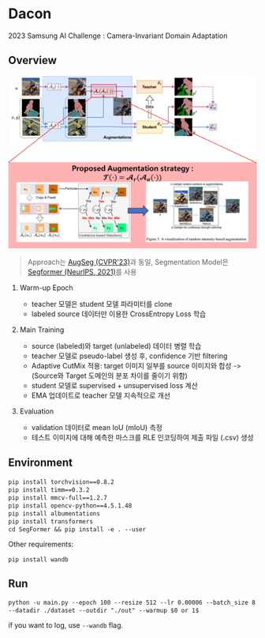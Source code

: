 # Dacon 
2023 Samsung AI Challenge : Camera-Invariant Domain Adaptation


## Overview
![overview](./image.png) 
> Approach는 [AugSeg (CVPR'23)](https://arxiv.org/abs/2212.04976)과 동일, Segmentation Model은 [Segformer (NeurIPS, 2021)](https://proceedings.neurips.cc/paper/2021/file/64f1f27bf1b4ec22924fd0acb550c235-Paper.pdf)를 사용

1. Warm-up Epoch
    - teacher 모델은 student 모델 파라미터를 clone
    - labeled source 데이터만 이용한 CrossEntropy Loss 학습

2. Main Training
    - source (labeled)와 target (unlabeled) 데이터 병렬 학습
    - teacher 모델로 pseudo-label 생성 후, confidence 기반 filtering
    - Adaptive CutMix 적용: target 이미지 일부를 source 이미지와 합성 -> (Source와 Target 도메인의 분포 차이를 줄이기 위함)
    - student 모델로 supervised + unsupervised loss 계산
    - EMA 업데이트로 teacher 모델 지속적으로 개선

3. Evaluation
    - validation 데이터로 mean IoU (mIoU) 측정
    - 테스트 이미지에 대해 예측한 마스크를 RLE 인코딩하여 제출 파일 (.csv) 생성


## Environment
```
pip install torchvision==0.8.2
pip install timm==0.3.2
pip install mmcv-full==1.2.7
pip install opencv-python==4.5.1.48
pip install albumentations
pip install transformers
cd SegFormer && pip install -e . --user
```
Other requirements: 

```
pip install wandb 
```

## Run
```
python -u main.py --epoch 100 --resize 512 --lr 0.00006 --batch_size 8 --datadir ./dataset --outdir "./out" --warmup $0 or 1$
``````
if you want to log, use ``--wandb`` flag.